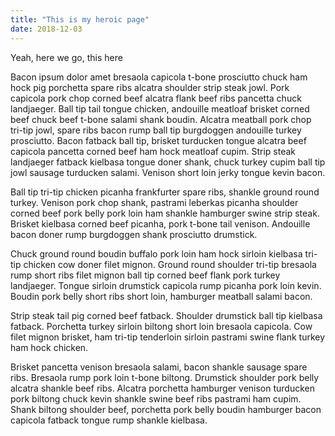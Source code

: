 ```yaml
---
title: "This is my heroic page"
date: 2018-12-03
---
```


Yeah, here we go, this here 

Bacon ipsum dolor amet bresaola capicola t-bone prosciutto chuck ham hock pig porchetta spare ribs alcatra shoulder strip steak jowl. Pork capicola pork chop corned beef alcatra flank beef ribs pancetta chuck landjaeger. Ball tip tail tongue chicken, andouille meatloaf brisket corned beef chuck beef t-bone salami shank boudin. Alcatra meatball pork chop tri-tip jowl, spare ribs bacon rump ball tip burgdoggen andouille turkey prosciutto. Bacon fatback ball tip, brisket turducken tongue alcatra beef capicola pancetta corned beef ham hock meatloaf cupim. Strip steak landjaeger fatback kielbasa tongue doner shank, chuck turkey cupim ball tip jowl sausage turducken salami. Venison short loin jerky tongue kevin bacon.

Ball tip tri-tip chicken picanha frankfurter spare ribs, shankle ground round turkey. Venison pork chop shank, pastrami leberkas picanha shoulder corned beef pork belly pork loin ham shankle hamburger swine strip steak. Brisket kielbasa corned beef picanha, pork t-bone tail venison. Andouille bacon doner rump burgdoggen shank prosciutto drumstick.

Chuck ground round boudin buffalo pork loin ham hock sirloin kielbasa tri-tip chicken cow doner filet mignon. Ground round shoulder tri-tip bresaola rump short ribs filet mignon ball tip corned beef flank pork turkey landjaeger. Tongue sirloin drumstick capicola rump picanha pork loin kevin. Boudin pork belly short ribs short loin, hamburger meatball salami bacon.

Strip steak tail pig corned beef fatback. Shoulder drumstick ball tip kielbasa fatback. Porchetta turkey sirloin biltong short loin bresaola capicola. Cow filet mignon brisket, ham tri-tip tenderloin sirloin pastrami swine flank turkey ham hock chicken.

Brisket pancetta venison bresaola salami, bacon shankle sausage spare ribs. Bresaola rump pork loin t-bone biltong. Drumstick shoulder pork belly alcatra shankle beef ribs. Alcatra porchetta hamburger venison turducken pork biltong chuck kevin shankle swine beef ribs pastrami ham cupim. Shank biltong shoulder beef, porchetta pork belly boudin hamburger bacon capicola fatback tongue rump shankle kielbasa.
